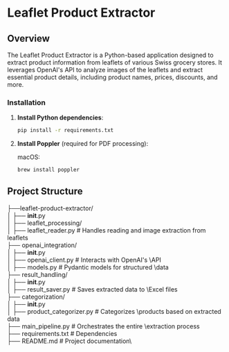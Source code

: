 # Leaflet Product Extractor

## Overview

The Leaflet Product Extractor is a Python-based application designed to extract product information from leaflets of various Swiss grocery stores. It leverages OpenAI's API to analyze images of the leaflets and extract essential product details, including product names, prices, discounts, and more.


### Installation

1. **Install Python dependencies**:
   ```bash
   pip install -r requirements.txt

2. **Install Poppler** (required for PDF processing):

    macOS:
    ```bash
    brew install poppler
    ```
## Project Structure

├──leaflet-product-extractor/\
│   ├── __init__.py \
│   ├── leaflet_processing/ \
│   ├── leaflet_reader.py # Handles reading and image extraction from leaflets \
├──  openai_integration/ \
│   ├── __init__.py \
│   ├── openai_client.py # Interacts with OpenAI's \API \
│   ├── models.py # Pydantic models for structured \data \
├──  result_handling/ \
│   ├── __init__.py \
│   ├── result_saver.py # Saves extracted data to \Excel files \
├──  categorization/ \
│   ├── __init__.py \
│   ├── product_categorizer.py # Categorizes \products based on extracted data \
├──  main_pipeline.py # Orchestrates the entire \extraction process \
├── requirements.txt # Dependencies \
├── README.md # Project documentation\
